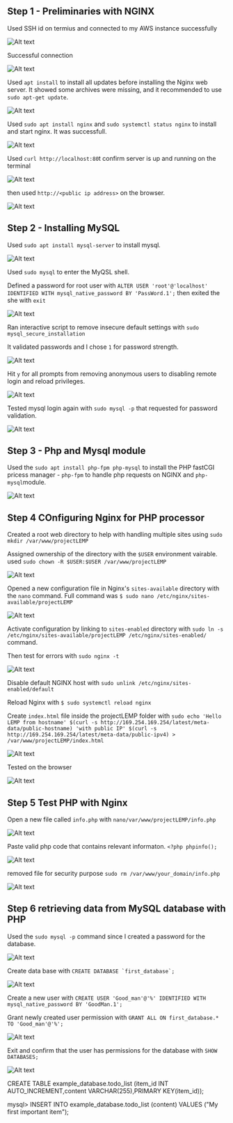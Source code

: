 ## Step 1 - Preliminaries with NGINX

Used SSH id on termius and connected to my AWS instance successfully

![Alt text](<images/SSH client on Termius.png>)

Successful connection

![Alt text](<images/Successful connection.png>)

Used `apt install` to install all updates before installing the Nginx web server. It showed some archives were missing, and it recommended to use `sudo apt-get update`. 

![Alt text](<images/sudo apt update installed.png>)

Used `sudo apt install nginx` and `sudo systemctl status nginx` to install and start nginx. It was successfull.

![Alt text](<images/isntall and start Nginx .png>)

Used `curl http://localhost:80`t confirm server is up and running on the terminal

![Alt text](<images/localhost curled.png>)


 then used `http://<public ip address>` on the browser. 

 ![Alt text](<images/nginx on browser.png>)

## Step 2 - Installing MySQL

Used `sudo apt install mysql-server` to install mysql.

![Alt text](<images/mysql update.png>)

Used `sudo mysql` to enter the MyQSL shell. 

Defined a password for root user with `ALTER USER 'root'@'localhost' IDENTIFIED WITH mysql_native_password BY 'PassWord.1';` then exited the she with `exit`

![Alt text](<images/Mysql login and password change.png>)

Ran interactive script to remove insecure default settings with
`sudo mysql_secure_installation`

It validated passwords and I chose `1` for password strength. 

![Alt text](<images/Mysql interactive script.png>)

Hit `y` for all prompts from removing anonymous users to disabling remote login and reload privileges. 

![Alt text](<images/Removing anonymous users and others.png>)

Tested mysql login again with `sudo mysql -p` that requested for password validation. 

![Alt text](<images/Tested successful login.png>)

## Step 3 - Php and Mysql module

Used the   `sudo apt install php-fpm php-mysql` to install the PHP fastCGI pricess manager - `php-fpm` to handle php requests on NGINX and `php-mysql`module.

![Alt text](<images/Php and mysql on NGINX.png>)

## Step 4 COnfiguring Nginx for PHP processor

Created a root web directory to help with handling multiple sites using `sudo mkdir /var/www/projectLEMP`

Assigned ownership of the directory with the `$USER` environment vairable. used `sudo chown -R $USER:$USER /var/www/projectLEMP`

![Alt text](<images/creating and ownership for projectLEMP.png>)

Opened a new configuration file in Nginx's `sites-available` directory with the `nano` command. Full command was `$ sudo nano /etc/nginx/sites-available/projectLEMP`

![Alt text](<images/Nano projectLEMP file.png>)

Activate configuration by linking to `sites-enabled` directory with `sudo ln -s /etc/nginx/sites-available/projectLEMP /etc/nginx/sites-enabled/` command.

Then test for errors with `sudo nginx -t`

![Alt text](<images/Sudo link and test syntax.png>)

Disable default NGINX host with `sudo unlink /etc/nginx/sites-enabled/default`

Reload Nginx with `$ sudo systemctl reload nginx`

Create `index.html` file inside the projectLEMP folder with `sudo echo 'Hello LEMP from hostname' $(curl -s http://169.254.169.254/latest/meta-data/public-hostname) 'with public IP' $(curl -s http://169.254.169.254/latest/meta-data/public-ipv4) > /var/www/projectLEMP/index.html`

![Alt text](<images/Unlink default site and create html file.png>)

Tested on the browser

![Alt text](<images/projectlemp on browser.png>)

## Step 5 Test PHP with Nginx

Open a new file called `info.php` with `nano/var/www/projectLEMP/info.php`

![Alt text](<images/Php info file.png>)

Paste valid php code that contains relevant informaton. `<?php phpinfo();`

![Alt text](<images/php info on browser.png>)

removed file for security purpose `sudo rm /var/www/your_domain/info.php`

![Alt text](<images/Removing index php file.png>)

## Step 6 retrieving data from MySQL database with PHP

Used the `sudo mysql -p` command since I created a password for the database. 

![Alt text](<images/Entering database again.png>)

Create data base with ``CREATE DATABASE `first_database`;``

![Alt text](<images/Create database.png>)

Create a new user with ``CREATE USER 'Good_man'@'%' IDENTIFIED WITH mysql_native_password BY 'GoodMan.1';``

Grant newly created user permission with ``GRANT ALL ON first_database.* TO 'Good_man'@'%';``

![Alt text](<images/Creating database and user.png>)

Exit and confirm that the user has permissions for the database with `SHOW DATABASES;`

![Alt text](<images/Show databases.png>)

CREATE TABLE example_database.todo_list (item_id INT AUTO_INCREMENT,content VARCHAR(255),PRIMARY KEY(item_id));


mysql> INSERT INTO example_database.todo_list (content) VALUES ("My first important item");












